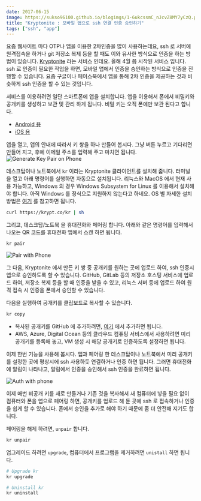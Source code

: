 ```yaml
---
date: 2017-06-15
image: https://sukso96100.github.io/blogimgs/1-6ukcssmC_nJcvZ8MY7yCzQ.png
title: "Kryptonite : 모바일 앱으로 ssh 연결 인증 승인하기"
tags: ["ssh", "app"]
---
```

요즘 웹사이트 마다 OTP나 앱을 이용한 2차인증을 많이 사용하는데요, ssh 로 서버에 원격접속을 하거나 git 저장소 복제 등을 할 때도 이와 유사한 방식으로 인증을 하는 방법이 있습니다. [Kryptonite](https://krypt.co) 라는 서비스 인데요. 올해 4월 쯤 시작된 서비스 입니다.
ssh 로 인증이 필요한 작업을 하면, 모바일 앱에서 인증을 승인하는 방식으로 인증을 진행할 수 있습니다.
요즘 구글이나 페이스북에서 앱을 통해 2차 인증을 제공하는 것과 비슷하게 ssh 인증을 할 수 있는 것입니다.

서비스를 이용하려면 일단 스마트폰에 앱을 설치합니다. 앱을 이용해서 폰에서 비밀키와 공개키를 생성하고 보관 및 관리 하게 됩니다.
비밀 키는 오직 폰에만 보관 된다고 합니다.

- [Android 용](https://play.google.com/store/apps/details?id=co.krypt.kryptonite)
- [iOS 용](https://itunes.apple.com/us/app/kryptonite-protect-your-ssh-private-key/id1161494806)

앱을 열고, 앱의 안내에 따라서 키 쌍을 하나 만들어 봅시다. 그냥 버튼 누르고 기다리면 만들어 지고, 후에 이메일 주소를 입력해 주고 마치면 됩니다.
![Generate Key Pair on Phone](https://sukso96100.github.io/blogimgs/Screenshot_20170615-171909-COLLAGE-COLLAGE.jpg)

데스크탑이나 노트북에서 `kr` 이라는 Kryptonite 클라이언트를 설치해 줍니다. 터미널을 열고 아래 명령어를 실행하면 자동으로 설치됩니다.
리눅스와 MacOS 에서 현재 사용 가능하고, Windows 의 경우 Windows Subsystem for Linux 를 이용해서 설치해야 합니다.
아직 Windows 를 정식으로 지원하지 않는다고 하네요. OS 별 자세한 설치 방법은 [여기](https://krypt.co/install/) 를 참고하면 됩니다.

```bash
curl https://krypt.co/kr | sh
```

그리고, 데스크탑/노트북 을 휴대전화와 페어링 합니다. 아래와 같은 명령어를 입력해서 나오는 QR 코드를 휴대전화 앱에서 스캔 하면 됩니다.

```bash
kr pair
```

![Pair with Phone](https://sukso96100.github.io/blogimgs/IMG_20170615_173530.jpg)

그 다음, Kryptonite 에서 만든 키 쌍 중 공개키를 원하는 곳에 업로드 하여, ssh 인증시 앱으로 승인하도록 할 수 있습니다.
GitHub, GitLab 등의 저장소 호스팅 서비스에 업로드 하여, 저장소 복제 등을 할 때 인증을 받을 수 있고,
리눅스 서버 등에 업로드 하여 원격 접속 시 인증을 폰에서 승인할 수 있습니다.

다음을 실행하여 공개키를 클립보드로 복사할 수 있습니다.

```bash
kr copy
```

- 복사된 공개키를 GitHub 에 추가하려면, [여기](https://github.com/settings/keys) 에서 추가하면 됩니다.
- AWS, Azure, Digital Ocean 등의 클라우드 컴퓨팅 서비스에서 사용하려면 미리 공개키를 등록해 놓고, VM 생성 시 해당 공개키로 인증하도록 설정하면 됩니다.

이제 한번 기능을 사용해 봅시다. 앱과 페어링 한 데스크탑이나 노트북에서 미리 공개키를 설정한 곳에 평상시에 ssh 사용하듯 연결하거나 인증 하면 됩니다.
그러면 휴대전화에 알림이 나타나고, 알림에서 인증을 승인해서 ssh 인증을 완료하면 됩니다.

![Auth with phone](https://sukso96100.github.io/blogimgs/스크린샷%202017-06-15%20오후%206.15.01.png)

이제 매번 비공개 키를 새로 만들거나 기존 것을 복사해서 새 컴퓨터에 넣을 필요 없이 컴퓨터와 폰을 앱으로 페어링 하면, 공개키를 업로드 해 둔 곳에 ssh 로 접속하거나 인증을 쉽게 할 수 있습니다. 폰에서 승인을 추가로 해야 하기 때문에 좀 더 안전해 지기도 합니다.

페어링을 해제 하려면, `unpair` 합니다.

```bash
kr unpair
```

업그레이드 하려면 `upgrade`, 컴퓨터에서 프로그램을 제거하려면 `unistall` 하면 됩니다.

```bash
# Upgrade kr
kr upgrade

# Uninstall kr
kr uninstall
```
